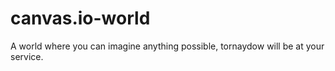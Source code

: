 # canvas.io-world
A world where you can imagine anything possible, tornaydow will be at your service.
